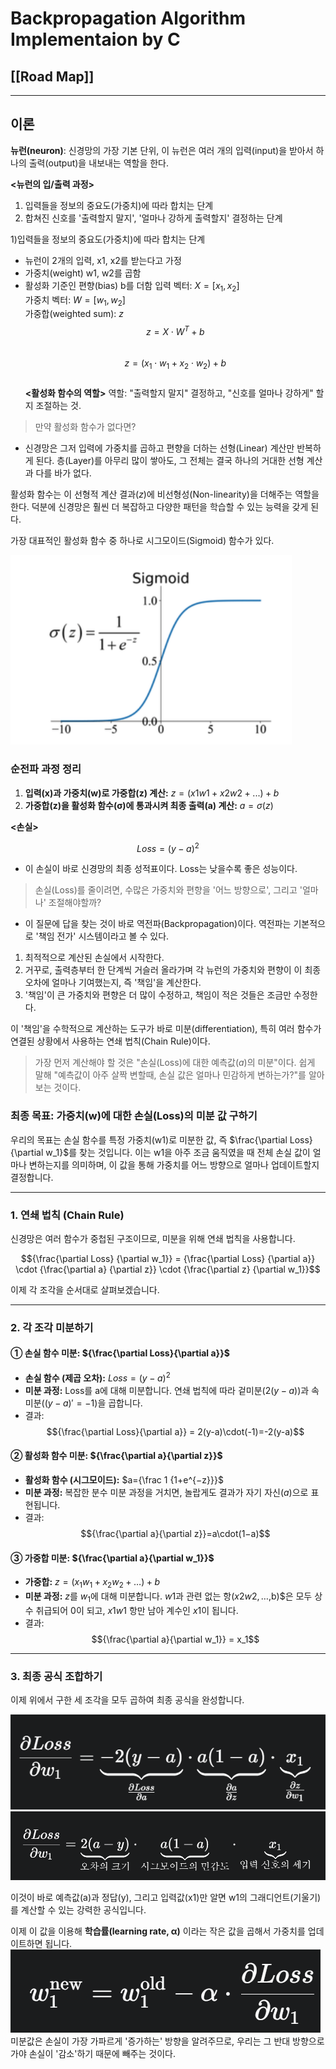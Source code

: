 # Backpropagation Algorithm Implementaion by C


## [[Road Map]]
---

## 이론

**뉴런(neuron)**: 신경망의 가장 기본 단위, 이 뉴런은 여러 개의 입력(input)을 받아서 하나의 출력(output)을 내보내는 역할을 한다.

**<뉴런의 입/출력 과정>**
1. 입력들을 정보의 중요도(가중치)에 따라 합치는 단계
2. 합쳐진 신호를 '출력할지 말지', '얼마나 강하게 출력할지' 결정하는 단계


1)입력들을 정보의 중요도(가중치)에 따라 합치는 단계
- 뉴런이 2개의 입력, x1, x2를 받는다고 가정
- 가중치(weight) w1, w2를 곱함
- 활성화 기준인 편향(bias) b를 더함
입력 벡터: $X = [x_1,x_2]$ <br>
가중치 벡터: $W = [w_1,w_2]$ <br>
가중합(weighted sum): $z$<br>
$$z = X \cdot W^T + b$$<br>
$$z = (x_1 \cdot w_1 + x_2 \cdot w_2) + b$$<br>
**<활성화 함수의 역할>**
역할: "출력할지 말지" 결정하고, "신호를 얼마나 강하게" 할지 조절하는 것.

> 만약 활성화 함수가 없다면?
- 신경망은 그저 입력에 가중치를 곱하고 편향을 더하는 선형(Linear) 계산만 반복하게 된다. 층(Layer)를 아무리 많이 쌓아도, 그 전체는 결국 하나의 거대한 선형 계산과 다를 바가 없다.

활성화 함수는 이 선형적 계산 결과($z$)에 비선형성(Non-linearity)을  더해주는 역할을 한다. 덕분에 신경망은 훨씬 더 복잡하고 다양한 패턴을 학습할 수  있는 능력을 갖게 된다.

가장 대표적인 활성화 함수 중 하나로 시그모이드(Sigmoid) 함수가 있다.

<img src="./c_backprop/Sigmoid.png" width="450">

### 순전파 과정 정리

1. **입력(x)과 가중치(w)로 가중합(z) 계산:**
	$z=(x1​w1​+x2​w2​+...)+b$
2. **가중합(z)을 활성화 함수(σ)에 통과시켜 최종 출력(a) 계산:**
	$a=σ(z)$


**<손실>**

$$ Loss = (y - a)^2$$
- 이 손실이 바로 신경망의 최종 성적표이다. Loss는 낮을수록 좋은 성능이다.


> 손실(Loss)를 줄이려면, 수많은 가중치와 편향을 '어느 방향으로', 그리고 '얼마나' 조절해야할까?
- 이 질문에 답을 찾는 것이 바로 역전파(Backpropagation)이다. 역전파는 기본적으로 '책임 전가' 시스템이라고 볼 수 있다.
1. 최적적으로 계산된 손실에서 시작한다.
2. 거꾸로, 출력층부터 한 단계씩 거슬러 올라가며 각 뉴런의 가중치와 편향이 이 최종 오차에 얼마나 기여했는지, 즉 '책임'을 계산한다.
3. '책임'이 큰 가중치와 편향은 더 많이 수정하고, 책임이 적은 것들은 조금만 수정한다.

이 '책임'을 수학적으로 계산하는 도구가 바로 미분(differentiation), 특히 여러 함수가 연결된 상황에서 사용하는 연쇄 법칙(Chain Rule)이다.

>가장 먼저 계산해야 할 것은 "손실(Loss)에 대한 예측값($a$)의 미분"이다. 쉽게 말해 "예측값이 아주 살짝 변할때, 손실 값은 얼마나 민감하게 변하는가?"를 알아보는 것이다.


### 최종 목표: 가중치(w)에 대한 손실(Loss)의 미분 값 구하기

우리의 목표는 손실 함수를 특정 가중치(w1​)로 미분한 값, 즉 $\frac{\partial Loss}{\partial w_1}$를 찾는 것입니다. 이는 w1​을 아주 조금 움직였을 때 전체 손실 값이 얼마나 변하는지를 의미하며, 이 값을 통해 가중치를 어느 방향으로 얼마나 업데이트할지 결정합니다.

---

### 1. 연쇄 법칙 (Chain Rule)

신경망은 여러 함수가 중첩된 구조이므로, 미분을 위해 연쇄 법칙을 사용합니다.

$${\frac{\partial Loss} {\partial w_1}} = {\frac{\partial Loss} {\partial a}} \cdot {\frac{\partial a} {\partial z}} \cdot {\frac{\partial z} {\partial w_1}}$$



이제 각 조각을 순서대로 살펴보겠습니다.

---

### 2. 각 조각 미분하기

#### ① 손실 함수 미분: ${\frac{\partial Loss}{\partial a}}$

- **손실 함수 (제곱 오차):** $Loss=(y−a)^2$
- **미분 과정:** Loss를 a에 대해 미분합니다. 연쇄 법칙에 따라 겉미분$(2(y−a))$과 속미분$((y−a)′=−1)$을 곱합니다.
- 결과:
$${\frac{\partial Loss}{\partial a}} = 2(y-a)\cdot(-1)=-2(y-a)$$


#### ② 활성화 함수 미분: ${\frac{\partial a}{\partial z}}$

- **활성화 함수 (시그모이드):** $a={\frac 1 {1+e^{−z}}}​$
- **미분 과정:** 복잡한 분수 미분 과정을 거치면, 놀랍게도 결과가 자기 자신($a$)으로 표현됩니다.
- 결과:
    $${\frac{\partial a}{\partial z}}​=a\cdot(1−a)$$
    

#### ③ 가중합 미분: ${\frac{\partial a}{\partial w_1}}$

- **가중합:** $z=(x_1​w_1​+x_2​w_2​+…)+b$
- **미분 과정:** $z$를 $w_1$​에 대해 미분합니다. $w1$​과 관련 없는 항$(x2​w2​,…,$b)$은 모두 상수 취급되어 0이 되고, $x1​w1​$ 항만 남아 계수인 $x1$​이 됩니다.
- 결과: $${\frac{\partial a}{\partial w_1}} = x_1$$
    

---

### 3. 최종 공식 조합하기

이제 위에서 구한 세 조각을 모두 곱하여 최종 공식을 완성합니다.

<img src="./c_backprop/Pasted image 20250811144150.png">
<img src="./c_backprop/Pasted image 20250811144215.png">


이것이 바로 예측값(a)과 정답(y), 그리고 입력값(x1​)만 알면 w1​의 그래디언트(기울기)를 계산할 수 있는 강력한 공식입니다.

이제 이 값을 이용해 **학습률(learning rate, α)** 이라는 작은 값을 곱해서 가중치를 업데이트하면 됩니다.
<img src="./c_backprop/Pasted image 20250811144346.png"><br>
미분값은 손실이 가장 가파르게 '증가하는' 방향을 알려주므로, 우리는 그 반대 방향으로 가야 손실이 '감소'하기 때문에 빼주는 것이다.
